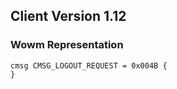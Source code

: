 ## Client Version 1.12

### Wowm Representation
```rust,ignore
cmsg CMSG_LOGOUT_REQUEST = 0x004B {
}

```
